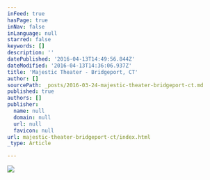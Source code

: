 ```yaml
---
inFeed: true
hasPage: true
inNav: false
inLanguage: null
starred: false
keywords: []
description: ''
datePublished: '2016-04-13T14:49:56.844Z'
dateModified: '2016-04-13T14:36:06.937Z'
title: 'Majestic Theater - Bridgeport, CT'
author: []
sourcePath: _posts/2016-03-24-majestic-theater-bridgeport-ct.md
published: true
authors: []
publisher:
  name: null
  domain: null
  url: null
  favicon: null
url: majestic-theater-bridgeport-ct/index.html
_type: Article

---
```

![](https://s3-us-west-2.amazonaws.com/the-grid-img/p/c322fb1171fccfbd8cfecce2213809a5034d4d98.jpg)